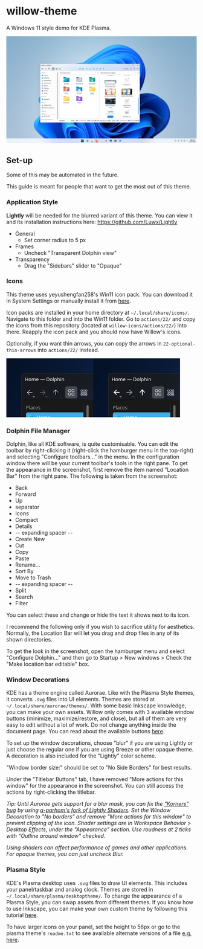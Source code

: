 # willow-theme
A Windows 11 style demo for KDE Plasma.

![Plasma desktop themed with Willow](willowLight.jpg)

## Set-up
Some of this may be automated in the future.

This guide is meant for people that want to get the most out of this theme.

### Application Style
**Lightly** will be needed for the blurred variant of this theme. You can view it and its installation instructions here: https://github.com/Luwx/Lightly
* General
	* Set corner radius to 5 px
* Frames
	* Uncheck "Transparent Dolphin view"
* Transparency
	* Drag the "Sidebars" slider to "Opaque"

### Icons
This theme uses yeyushengfan258's Win11 icon pack. You can download it in System Settings or manually install it from [here](https://www.pling.com/p/1546069/).

Icon packs are installed in your home directory at `~/.local/share/icons/`. Navigate to this folder and into the Win11 folder. Go to `actions/22/` and copy the icons from this repository (located at `willow-icons/actions/22/`) into there. Reapply the icon pack and you should now have Willow's icons.

Optionally, if you want thin arrows, you can copy the arrows in `22-optional-thin-arrows` into `actions/22/` instead.

![comparison of 2px navigation arrows vs 1px](images/thickvsthin.png)

### Dolphin File Manager
Dolphin, like all KDE software, is quite customisable. You can edit the toolbar by right-clicking it (right-click the hamburger menu in the top-right) and selecting "Configure toolbars..." in the menu. In the configuration window there will be your current toolbar's tools in the right pane. To get the appearance in the screenshot, first remove the item named "Location Bar" from the right pane. The following is taken from the screenshot:

* Back
* Forward
* Up
* separator
* Icons
* Compact
* Details
* -- expanding spacer --
* Create New
* Cut
* Copy
* Paste
* Rename...
* Sort By
* Move to Trash
* -- expanding spacer --
* Split
* Search
* Filter

You can select these and change or hide the text it shows next to its icon.

I recommend the following only if you wish to sacrifice utility for aesthetics. Normally, the Location Bar will let you drag and drop files in any of its shown directories.

To get the look in the screenshot, open the hamburger menu and select "Configure Dolphin..." and then go to Startup > New windows > Check the "Make location bar editable" box.

### Window Decorations
KDE has a theme engine called Aurorae. Like with the Plasma Style themes, it converts `.svg` files into UI elements. Themes are stored at `~/.local/share/aurorae/themes/`. With some basic Inkscape knowledge, you can make your own assets. Willow only comes with 3 available window buttons (minimize, maximize/restore, and close), but all of them are very easy to edit without a lot of work. Do not change anything inside the document page. You can read about the available buttons [here](https://techbase.kde.org/User:Mgraesslin/Aurorae#Buttons).

To set up the window decorations, choose "blur" if you are using Lightly or just choose the regular one if you are using Breeze or other opaque theme. A decoration is also included for the "Lightly" color scheme.

"Window border size:" should be set to "No Side Borders" for best results.

Under the "Titlebar Buttons" tab, I have removed "More actions for this window" for the appearance in the screenshot. You can still access the actions by right-clicking the titlebar.

*Tip: Until Aurorae gets support for a blur mask, you can fix the ["Korners" bug](https://bugs.kde.org/show_bug.cgi?id=395725) by using [a-parhom's fork of Lightly Shaders](https://github.com/a-parhom/LightlyShaders). Set the Window Decoration to "No borders" and remove "More actions for this window" to prevent clipping of the icon. Shader settings are in Workspace Behavior > Desktop Effects, under the "Appearance" section. Use roudness at 2 ticks with "Outline around window" checked.*

*Using shaders can affect performance of games and other applications. For opaque themes, you can just uncheck Blur.*

### Plasma Style
KDE's Plasma desktop uses `.svg` files to draw UI elements. This includes your panel/taskbar and analog clock. Themes are stored in `~/.local/share/plasma/desktoptheme/`. To change the appearance of a Plasma Style, you can swap assets from different themes. If you know how to use Inkscape, you can make your own custom theme by following this tutorial [here](https://develop.kde.org/docs/plasma/theme/quickstart/).

To have larger icons on your panel, set the height to 56px or go to the plasma theme's `readme.txt` to see available alternate versions of a file [e.g. here](https://github.com/doncsugar/willow-theme/tree/main/plasma-style/WillowDark).
